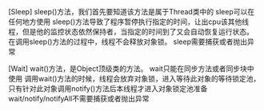 [Sleep]
sleep()方法，我们首先要知道该方法是属于Thread类中的
sleep可以在任何地方使用
sleep()方法导致了程序暂停执行指定的时间，让出cpu该其他线程，但是他的监控状态依然保持者，当指定的时间到了又会自动恢复运行状态。
在调用sleep()方法的过程中，线程不会释放对象锁。
sleep需要捕获或者抛出异常

[Wait]
wait()方法，是Object顶级类的方法。
wait只能在同步方法或者同步块中使用
调用wait()方法的时候，线程会放弃对象锁，进入等待此对象的等待锁定池，只有针对此对象调用notify()方法后本线程才进入对象锁定池准备
wait/notify/notifyAll不需要捕获或者抛出异常